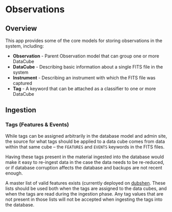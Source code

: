 # Observations

## Overview

This app provides some of the core models for storing observations in the system, including:

* __Observation__ - Parent Observation model that can group one or more DataCube
* __DataCube__ - Describing basic information about a single FITS file in the system
* __Instrument__ - Describing an instrument with which the FITS file was captured
* __Tag__ - A keyword that can be attached as a classifier to one or more DataCube


## Ingestion

### Tags (Features & Events)

While tags can be assigned arbitrarily in the database model and admin site, the source for what tags should be applied
to a data cube comes from data within that same cube – the `FEATURES` and `EVENTS` keywords in the FITS files.

Having these tags present in the material ingested into the database would make it easy to re-ingest data in the case
the data needs to be re-reduced, or if database corruption affects the database and backups are not recent enough.

A master list of valid features exists (currently deployed on [dubshen](dubshen.astro.su.se/sst_tags/events.txt). These
lists should be used both when the tags are assigned to the data cubes, and when the tags are read during the ingestion
phase. Any tag values that are not present in those lists will not be accepted when ingesting the tags into the
database. 
